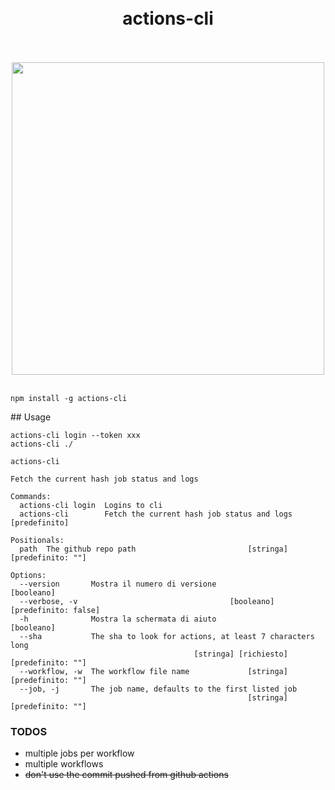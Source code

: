 <div align='center'>
    <br/>
    <br/>
    <h1>actions-cli</h1>
    <br/>
    <br/>
    <img width='500px' src='https://media.giphy.com/media/JUYF1dCf2qQ1T63VFU/giphy.gif'>
    <br/>
    <br/>
</div>

```
npm install -g actions-cli
```

## Usage

```
actions-cli login --token xxx
actions-cli ./
```

```
actions-cli

Fetch the current hash job status and logs

Commands:
  actions-cli login  Logins to cli
  actions-cli        Fetch the current hash job status and logs    [predefinito]

Positionals:
  path  The github repo path                         [stringa] [predefinito: ""]

Options:
  --version       Mostra il numero di versione                        [booleano]
  --verbose, -v                                  [booleano] [predefinito: false]
  -h              Mostra la schermata di aiuto                        [booleano]
  --sha           The sha to look for actions, at least 7 characters long
                                         [stringa] [richiesto] [predefinito: ""]
  --workflow, -w  The workflow file name             [stringa] [predefinito: ""]
  --job, -j       The job name, defaults to the first listed job
                                                     [stringa] [predefinito: ""]
```

### TODOS

-   multiple jobs per workflow
-   multiple workflows
-   ~~don't use the commit pushed from github actions~~
